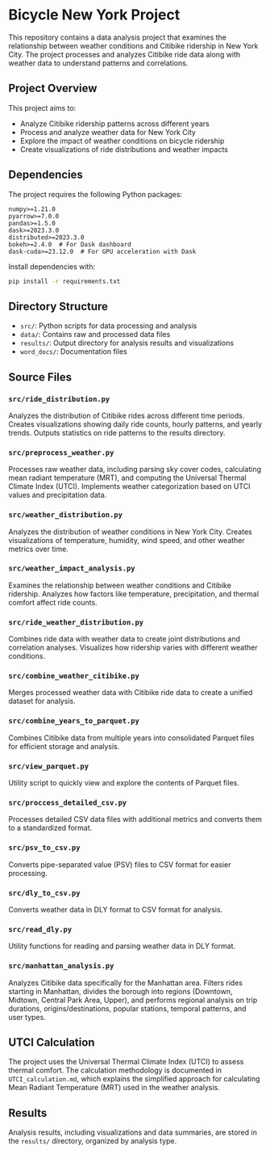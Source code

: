 # Bicycle New York Project

This repository contains a data analysis project that examines the relationship between weather conditions and Citibike ridership in New York City. The project processes and analyzes Citibike ride data along with weather data to understand patterns and correlations.

## Project Overview

This project aims to:
- Analyze Citibike ridership patterns across different years
- Process and analyze weather data for New York City
- Explore the impact of weather conditions on bicycle ridership
- Create visualizations of ride distributions and weather impacts

## Dependencies

The project requires the following Python packages:
```
numpy>=1.21.0
pyarrow>=7.0.0
pandas>=1.5.0
dask>=2023.3.0
distributed>=2023.3.0
bokeh>=2.4.0  # For Dask dashboard
dask-cuda>=23.12.0  # For GPU acceleration with Dask 
```

Install dependencies with:
```bash
pip install -r requirements.txt
```

## Directory Structure

- `src/`: Python scripts for data processing and analysis
- `data/`: Contains raw and processed data files
- `results/`: Output directory for analysis results and visualizations
- `word_docs/`: Documentation files

## Source Files

### `src/ride_distribution.py`
Analyzes the distribution of Citibike rides across different time periods. Creates visualizations showing daily ride counts, hourly patterns, and yearly trends. Outputs statistics on ride patterns to the results directory.

### `src/preprocess_weather.py`
Processes raw weather data, including parsing sky cover codes, calculating mean radiant temperature (MRT), and computing the Universal Thermal Climate Index (UTCI). Implements weather categorization based on UTCI values and precipitation data.

### `src/weather_distribution.py`
Analyzes the distribution of weather conditions in New York City. Creates visualizations of temperature, humidity, wind speed, and other weather metrics over time.

### `src/weather_impact_analysis.py`
Examines the relationship between weather conditions and Citibike ridership. Analyzes how factors like temperature, precipitation, and thermal comfort affect ride counts.

### `src/ride_weather_distribution.py`
Combines ride data with weather data to create joint distributions and correlation analyses. Visualizes how ridership varies with different weather conditions.

### `src/combine_weather_citibike.py`
Merges processed weather data with Citibike ride data to create a unified dataset for analysis.

### `src/combine_years_to_parquet.py`
Combines Citibike data from multiple years into consolidated Parquet files for efficient storage and analysis.

### `src/view_parquet.py`
Utility script to quickly view and explore the contents of Parquet files.

### `src/proccess_detailed_csv.py`
Processes detailed CSV data files with additional metrics and converts them to a standardized format.

### `src/psv_to_csv.py`
Converts pipe-separated value (PSV) files to CSV format for easier processing.

### `src/dly_to_csv.py`
Converts weather data in DLY format to CSV format for analysis.

### `src/read_dly.py`
Utility functions for reading and parsing weather data in DLY format.

### `src/manhattan_analysis.py`
Analyzes Citibike data specifically for the Manhattan area. Filters rides starting in Manhattan, divides the borough into regions (Downtown, Midtown, Central Park Area, Upper), and performs regional analysis on trip durations, origins/destinations, popular stations, temporal patterns, and user types.

## UTCI Calculation

The project uses the Universal Thermal Climate Index (UTCI) to assess thermal comfort. The calculation methodology is documented in `UTCI_calculation.md`, which explains the simplified approach for calculating Mean Radiant Temperature (MRT) used in the weather analysis.

## Results

Analysis results, including visualizations and data summaries, are stored in the `results/` directory, organized by analysis type. 
